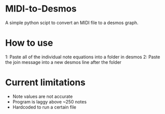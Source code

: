 # MIDI-to-Desmos
A simple python scipt to convert an MIDI file to a desmos graph. 

# How to use
1: Paste all of the individual note equations into a folder in desmos
2: Paste the join message into a new desmos line after the folder
# Current limitations
* Note values are not accurate
* Program is laggy above ~250 notes
* Hardcoded to run a certain file
